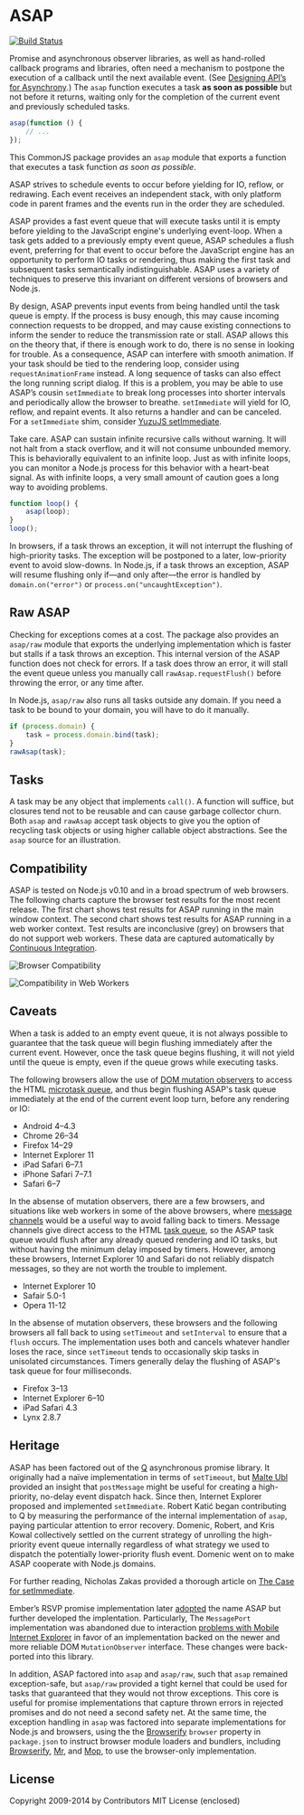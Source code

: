 # ASAP[![Build Status](https://travis-ci.org/kriskowal/asap.png?branch=master)](https://travis-ci.org/kriskowal/asap)Promise and asynchronous observer libraries, as well as hand-rolled callbackprograms and libraries, often need a mechanism to postpone the execution of acallback until the next available event.(See [Designing API’s for Asynchrony][Zalgo].)The `asap` function executes a task **as soon as possible** but not before itreturns, waiting only for the completion of the current event and previouslyscheduled tasks.```javascriptasap(function () {    // ...});```[Zalgo]: http://blog.izs.me/post/59142742143/designing-apis-for-asynchronyThis CommonJS package provides an `asap` module that exports a function thatexecutes a task function *as soon as possible*.ASAP strives to schedule events to occur before yielding for IO, reflow,or redrawing.Each event receives an independent stack, with only platform code in parentframes and the events run in the order they are scheduled.ASAP provides a fast event queue that will execute tasks until it isempty before yielding to the JavaScript engine's underlying event-loop.When a task gets added to a previously empty event queue, ASAP schedules a flushevent, preferring for that event to occur before the JavaScript engine has anopportunity to perform IO tasks or rendering, thus making the first task andsubsequent tasks semantically indistinguishable.ASAP uses a variety of techniques to preserve this invariant on differentversions of browsers and Node.js.By design, ASAP prevents input events from being handled until the taskqueue is empty.If the process is busy enough, this may cause incoming connection requests to bedropped, and may cause existing connections to inform the sender to reduce thetransmission rate or stall.ASAP allows this on the theory that, if there is enough work to do, there is nosense in looking for trouble.As a consequence, ASAP can interfere with smooth animation.If your task should be tied to the rendering loop, consider using`requestAnimationFrame` instead.A long sequence of tasks can also effect the long running script dialog.If this is a problem, you may be able to use ASAP’s cousin `setImmediate` tobreak long processes into shorter intervals and periodically allow the browserto breathe.`setImmediate` will yield for IO, reflow, and repaint events.It also returns a handler and can be canceled.For a `setImmediate` shim, consider [YuzuJS setImmediate][setImmediate].[setImmediate]: https://github.com/YuzuJS/setImmediateTake care.ASAP can sustain infinite recursive calls without warning.It will not halt from a stack overflow, and it will not consume unboundedmemory.This is behaviorally equivalent to an infinite loop.Just as with infinite loops, you can monitor a Node.js process for this behaviorwith a heart-beat signal.As with infinite loops, a very small amount of caution goes a long way toavoiding problems.```javascriptfunction loop() {    asap(loop);}loop();```In browsers, if a task throws an exception, it will not interrupt the flushingof high-priority tasks.The exception will be postponed to a later, low-priority event to avoidslow-downs.In Node.js, if a task throws an exception, ASAP will resume flushing only if—andonly after—the error is handled by `domain.on("error")` or`process.on("uncaughtException")`.## Raw ASAPChecking for exceptions comes at a cost.The package also provides an `asap/raw` module that exports the underlyingimplementation which is faster but stalls if a task throws an exception.This internal version of the ASAP function does not check for errors.If a task does throw an error, it will stall the event queue unless you manuallycall `rawAsap.requestFlush()` before throwing the error, or any time after.In Node.js, `asap/raw` also runs all tasks outside any domain.If you need a task to be bound to your domain, you will have to do it manually.```jsif (process.domain) {    task = process.domain.bind(task);}rawAsap(task);```## TasksA task may be any object that implements `call()`.A function will suffice, but closures tend not to be reusable and can causegarbage collector churn.Both `asap` and `rawAsap` accept task objects to give you the option ofrecycling task objects or using higher callable object abstractions.See the `asap` source for an illustration.## CompatibilityASAP is tested on Node.js v0.10 and in a broad spectrum of web browsers.The following charts capture the browser test results for the most recentrelease.The first chart shows test results for ASAP running in the main window context.The second chart shows test results for ASAP running in a web worker context.Test results are inconclusive (grey) on browsers that do not support webworkers.These data are captured automatically by [ContinuousIntegration][].[Continuous Integration]: https://github.com/kriskowal/asap/blob/master/CONTRIBUTING.md![Browser Compatibility](http://kriskowal-asap.s3-website-us-west-2.amazonaws.com/train/integration-2/saucelabs-results-matrix.svg)![Compatibility in Web Workers](http://kriskowal-asap.s3-website-us-west-2.amazonaws.com/train/integration-2/saucelabs-worker-results-matrix.svg)## CaveatsWhen a task is added to an empty event queue, it is not always possible toguarantee that the task queue will begin flushing immediately after the currentevent.However, once the task queue begins flushing, it will not yield until the queueis empty, even if the queue grows while executing tasks.The following browsers allow the use of [DOM mutation observers][] to accessthe HTML [microtask queue][], and thus begin flushing ASAP's task queueimmediately at the end of the current event loop turn, before any rendering orIO:[microtask queue]: http://www.whatwg.org/specs/web-apps/current-work/multipage/webappapis.html#microtask-queue[DOM mutation observers]: http://dom.spec.whatwg.org/#mutation-observers- Android 4–4.3- Chrome 26–34- Firefox 14–29- Internet Explorer 11- iPad Safari 6–7.1- iPhone Safari 7–7.1- Safari 6–7In the absense of mutation observers, there are a few browsers, and situationslike web workers in some of the above browsers,  where [message channels][]would be a useful way to avoid falling back to timers.Message channels give direct access to the HTML [task queue][], so the ASAPtask queue would flush after any already queued rendering and IO tasks, butwithout having the minimum delay imposed by timers.However, among these browsers, Internet Explorer 10 and Safari do not reliablydispatch messages, so they are not worth the trouble to implement.[message channels]: http://www.whatwg.org/specs/web-apps/current-work/multipage/web-messaging.html#message-channels[task queue]: http://www.whatwg.org/specs/web-apps/current-work/multipage/webappapis.html#concept-task- Internet Explorer 10- Safair 5.0-1- Opera 11-12In the absense of mutation observers, these browsers and the following browsersall fall back to using `setTimeout` and `setInterval` to ensure that a `flush`occurs.The implementation uses both and cancels whatever handler loses the race, since`setTimeout` tends to occasionally skip tasks in unisolated circumstances.Timers generally delay the flushing of ASAP's task queue for four milliseconds.- Firefox 3–13- Internet Explorer 6–10- iPad Safari 4.3- Lynx 2.8.7## HeritageASAP has been factored out of the [Q][] asynchronous promise library.It originally had a naïve implementation in terms of `setTimeout`, but[Malte Ubl][NonBlocking] provided an insight that `postMessage` might beuseful for creating a high-priority, no-delay event dispatch hack.Since then, Internet Explorer proposed and implemented `setImmediate`.Robert Katić began contributing to Q by measuring the performance ofthe internal implementation of `asap`, paying particular attention toerror recovery.Domenic, Robert, and Kris Kowal collectively settled on the current strategy ofunrolling the high-priority event queue internally regardless of what strategywe used to dispatch the potentially lower-priority flush event.Domenic went on to make ASAP cooperate with Node.js domains.[Q]: https://github.com/kriskowal/q[NonBlocking]: http://www.nonblocking.io/2011/06/windownexttick.htmlFor further reading, Nicholas Zakas provided a thorough article on [TheCase for setImmediate][NCZ].[NCZ]: http://www.nczonline.net/blog/2013/07/09/the-case-for-setimmediate/Ember’s RSVP promise implementation later [adopted][RSVP ASAP] the name ASAP butfurther developed the implentation.Particularly, The `MessagePort` implementation was abandoned due to interaction[problems with Mobile Internet Explorer][IE Problems] in favor of animplementation backed on the newer and more reliable DOM `MutationObserver`interface.These changes were back-ported into this library.[IE Problems]: https://github.com/cujojs/when/issues/197[RSVP ASAP]: https://github.com/tildeio/rsvp.js/blob/cddf7232546a9cf858524b75cde6f9edf72620a7/lib/rsvp/asap.jsIn addition, ASAP factored into `asap` and `asap/raw`, such that `asap` remainedexception-safe, but `asap/raw` provided a tight kernel that could be used fortasks that guaranteed that they would not throw exceptions.This core is useful for promise implementations that capture thrown errors inrejected promises and do not need a second safety net.At the same time, the exception handling in `asap` was factored into separateimplementations for Node.js and browsers, using the the [Browserify][BrowserConfig] `browser` property in `package.json` to instruct browser module loadersand bundlers, including [Browserify][], [Mr][], and [Mop][],  to use thebrowser-only implementation.[Browser Config]: https://gist.github.com/defunctzombie/4339901[Browserify]: https://github.com/substack/node-browserify[Mr]: https://github.com/montagejs/mr[Mop]: https://github.com/montagejs/mop## LicenseCopyright 2009-2014 by ContributorsMIT License (enclosed)